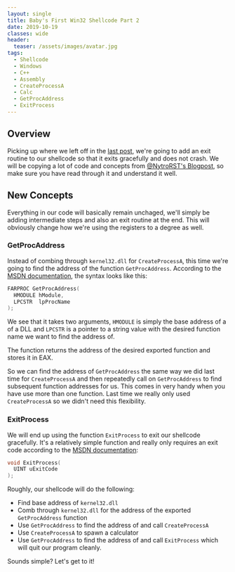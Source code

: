 ```yaml
---
layout: single
title: Baby's First Win32 Shellcode Part 2
date: 2019-10-19
classes: wide
header:
  teaser: /assets/images/avatar.jpg
tags:
  - Shellcode
  - Windows
  - C++ 
  - Assembly
  - CreateProcessA
  - Calc
  - GetProcAddress
  - ExitProcess  
---
```


## Overview
Picking up where we left off in the [last post](https://h0mbre.github.io/Babys-First-Shellcode/), we're going to add an exit routine to our shellcode so that it exits gracefully and does not crash. We will be copying a lot of code and concepts from [@NytroRST's Blogpost](https://securitycafe.ro/2016/02/15/introduction-to-windows-shellcode-development-part-3/), so make sure you have read through it and understand it well. 

## New Concepts
Everything in our code will basically remain unchaged, we'll simply be adding intermediate steps and also an exit routine at the end. This will obviously change how we're using the registers to a degree as well. 

### GetProcAddress
Instead of combing through `kernel32.dll` for `CreateProcessA`, this time we're going to find the address of the function `GetProcAddress`. According to the [MSDN documentation](https://docs.microsoft.com/en-us/windows/win32/api/libloaderapi/nf-libloaderapi-getprocaddress), the syntax looks like this:
```c++
FARPROC GetProcAddress(
  HMODULE hModule,
  LPCSTR  lpProcName
);
```

We see that it takes two arguments, `HMODULE` is simply the base address of a of a DLL and `LPCSTR` is a pointer to a string value with the desired function name we want to find the address of.

The function returns the address of the desired exported function and stores it in EAX. 

So we can find the address of `GetProcAddress` the same way we did last time for `CreateProcessA` and then repeatedly call on `GetProcAddress` to find subsequent function addresses for us. This comes in very handy when you have use more than one function. Last time we really only used `CreateProcessA` so we didn't need this flexibility. 

### ExitProcess
We will end up using the function `ExitProcess` to exit our shellcode gracefully. It's a relatively simple function and really only requires an exit code according to the [MSDN documentation](https://docs.microsoft.com/en-us/windows/win32/api/processthreadsapi/nf-processthreadsapi-exitprocess): 
```c++
void ExitProcess(
  UINT uExitCode
);
```

Roughly, our shellcode will do the following:
+ Find base address of `kernel32.dll`
+ Comb through `kernel32.dll` for the address of the exported `GetProcAddress` function
+ Use `GetProcAddress` to find the address of and call `CreateProcessA`
+ Use `CreateProcessA` to spawn a calculator
+ Use `GetProcAddress` to find the address of and call `ExitProcess` which will quit our program cleanly. 

Sounds simple? Let's get to it!
